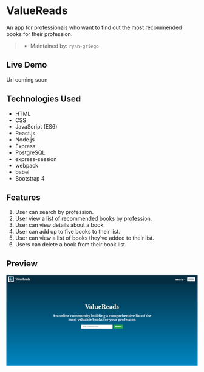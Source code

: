 # ValueReads
An app for professionals who want to find out the most recommended books for their profession.
> - Maintained by: `ryan-griego`



## Live Demo
Url coming soon

## Technologies Used
  - HTML
  - CSS
  - JavaScript (ES6)
  - React.js
  - Node.js
  - Express
  - PostgreSQL
  - express-session
  - webpack
  - babel
  - Bootstrap 4

  ## Features
 1. User can search by profession.
 1. User view a list of recommended books by profession.
 1. User can view details about a book.
 1. User can add up to five books to their list.
 1. User can view a list of books they’ve added to their list.
 1. Users can delete a book from their book list.

 ## Preview
 <img src="server/public/images/ValueReads.png">
